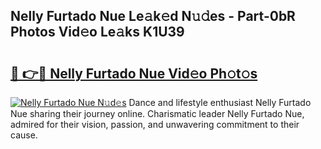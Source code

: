 ## Nelly Furtado Nue Le𝚊k𝚎d N𝚞𝚍es - Part-0bR Photos Vid𝚎o Le𝚊ks K1U39

# <h2><a href="http://fb6g9p.evod.top/?m=Nelly+Furtado+Nue">🔗 👉🔴 Nelly Furtado Nue Vid𝚎o Ph𝚘t𝚘s</a></h2>

[![Nelly Furtado Nue N𝚞d𝚎s](https://i.imgur.com/8V9OHl7.gif)](http://fb6g9p.evod.top/?m=Nelly+Furtado+Nue)
Dance and lifestyle enthusiast Nelly Furtado Nue sharing their journey online. Charismatic leader Nelly Furtado Nue, admired for their vision, passion, and unwavering commitment to their cause. 
